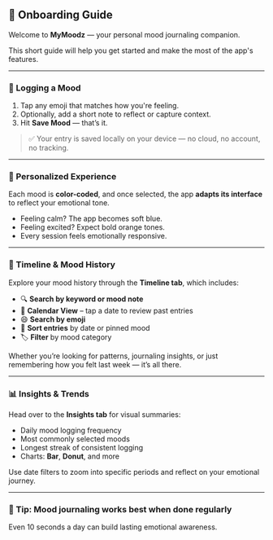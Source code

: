 ## 👣 Onboarding Guide

Welcome to **MyMoodz** — your personal mood journaling companion.

This short guide will help you get started and make the most of the app's features.

---

### 🎯 Logging a Mood

1. Tap any emoji that matches how you're feeling.
2. Optionally, add a short note to reflect or capture context.
3. Hit **Save Mood** — that’s it.

> ✅ Your entry is saved locally on your device — no cloud, no account, no tracking.

---

### 🎨 Personalized Experience

Each mood is **color-coded**, and once selected, the app **adapts its interface** to reflect your emotional tone.

- Feeling calm? The app becomes soft blue.
- Feeling excited? Expect bold orange tones.
- Every session feels emotionally responsive.

---

### 📅 Timeline & Mood History

Explore your mood history through the **Timeline tab**, which includes:

- 🔍 **Search by keyword or mood note**
- 📆 **Calendar View** – tap a date to review past entries
- 😄 **Search by emoji**
- 🔁 **Sort entries** by date or pinned mood
- 🏷️ **Filter** by mood category

Whether you’re looking for patterns, journaling insights, or just remembering how you felt last week — it’s all there.

---

### 📊 Insights & Trends

Head over to the **Insights tab** for visual summaries:

- Daily mood logging frequency
- Most commonly selected moods
- Longest streak of consistent logging
- Charts: **Bar**, **Donut**, and more

Use date filters to zoom into specific periods and reflect on your emotional journey.

---

### 🧠 Tip: Mood journaling works best when done regularly

Even 10 seconds a day can build lasting emotional awareness.
